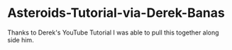 # Asteroids-Tutorial-via-Derek-Banas
Thanks to Derek's YouTube Tutorial I was able to pull this together along side him. 
